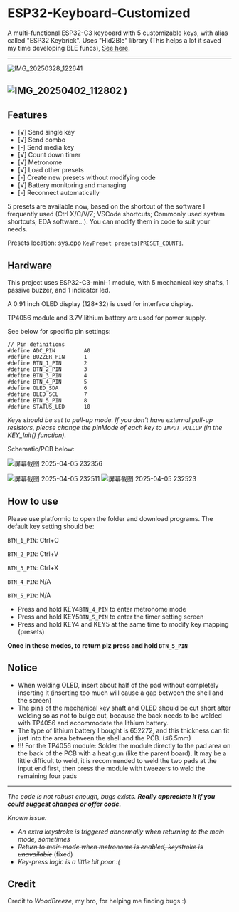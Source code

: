 # ESP32-Keyboard-Customized
A multi-functional ESP32-C3 keyboard with 5 customizable keys, with alias called "ESP32 Keybrick". Uses "Hid2Ble" library (This helps a lot it saved my time developing BLE funcs), [See here](https://github.com/BearLaboratory/Hid2Ble).

---

![IMG_20250328_122641](https://github.com/user-attachments/assets/f8192b05-58b5-45bf-b381-eb0c5d716f49)

![IMG_20250402_112802 )](https://github.com/user-attachments/assets/0e681c89-e31d-418d-b1d1-de1a4afd016d)
---

## Features

 - [√] Send single key
 - [√] Send combo
 - [-] Send media key
 - [√] Count down timer
 - [√] Metronome
 - [√] Load other presets
 - [-] Create new presets without modifying code
 - [√] Battery monitoring and managing
 - [-] Reconnect automatically

5 presets are available now, based on the shortcut of the software I frequently used (Ctrl X/C/V/Z; VSCode shortcuts; Commonly used system shortcuts; EDA software...). You can modify them in code to suit your needs.

Presets location: sys.cpp `KeyPreset presets[PRESET_COUNT]`.

## Hardware

This project uses ESP32-C3-mini-1 module, with 5 mechanical key shafts, 1 passive buzzer, and 1 indicator led.

A 0.91 inch OLED display (128*32) is used for interface display.

TP4056 module and 3.7V lithium battery are used for power supply.

See below for specific pin settings:
```
// Pin definitions
#define ADC_PIN         A0
#define BUZZER_PIN      1
#define BTN_1_PIN       2
#define BTN_2_PIN       3
#define BTN_3_PIN       4
#define BTN_4_PIN       5
#define OLED_SDA        6
#define OLED_SCL        7
#define BTN_5_PIN       8
#define STATUS_LED      10
```

*Keys should be set to pull-up mode. If you don't have external pull-up resistors, please change the pinMode of each key to `INPUT_PULLUP` (in the KEY_Init() function).*

Schematic/PCB below:

![屏幕截图 2025-04-05 232356](https://github.com/user-attachments/assets/71480a07-7f57-4377-85fe-d71db6520eea)

![屏幕截图 2025-04-05 232511](https://github.com/user-attachments/assets/f91ffca2-36a5-414b-9cfa-0f3b87ed686d)
![屏幕截图 2025-04-05 232523](https://github.com/user-attachments/assets/62a9f4f8-30b5-4eb6-bd6f-50cd437f1e75)


## How to use

Please use platformio to open the folder and download programs. 
The default key setting should be:

`BTN_1_PIN`: Ctrl+C

`BTN_2_PIN`: Ctrl+V

`BTN_3_PIN`: Ctrl+X

`BTN_4_PIN`: N/A

`BTN_5_PIN`: N/A

- Press and hold KEY4`BTN_4_PIN` to enter metronome mode
- Press and hold KEY5`BTN_5_PIN` to enter the timer setting screen
- Press and hold KEY4 and KEY5 at the same time to modify key mapping (presets)

**Once in these modes, to return plz press and hold `BTN_5_PIN`**

## Notice

- When welding OLED, insert about half of the pad without completely inserting it (inserting too much will cause a gap between the shell and the screen)
- The pins of the mechanical key shaft and OLED should be cut short after welding so as not to bulge out, because the back needs to be welded with TP4056 and accommodate the lithium battery.
- The type of lithium battery I bought is 652272, and this thickness can fit just into the area between the shell and the PCB. (≤6.5mm)
- !!! For the TP4056 module: Solder the module directly to the pad area on the back of the PCB with a heat gun (like the parent board). It may be a little difficult to weld, it is recommended to weld the two pads at the input end first, then press the module with tweezers to weld the remaining four pads

---

*The code is not robust enough, bugs exists. **Really appreciate it if you could suggest changes or offer code.***

*Known issue:*
- *An extra keystroke is triggered abnormally when returning to the main mode, sometimes*
- ~~*Return to main mode when metronome is enabled, keystroke is unavailable*~~ (fixed)
- *Key-press logic is a little bit poor :(*

## Credit
Credit to *WoodBreeze*, my bro, for helping me finding bugs :)
